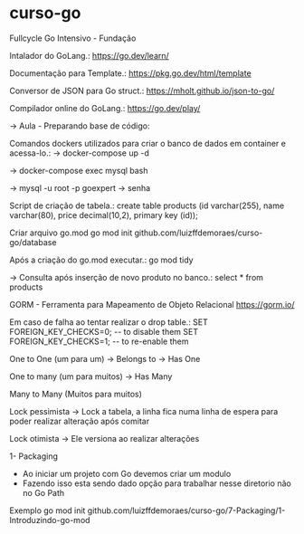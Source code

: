 # curso-go
Fullcycle Go Intensivo - Fundação

Intalador do GoLang.:
https://go.dev/learn/

Documentação para Template.:
https://pkg.go.dev/html/template

Conversor de JSON para Go struct.:
https://mholt.github.io/json-to-go/

Compilador online do GoLang.:
https://go.dev/play/


-> Aula - Preparando base de código:

Comandos dockers utilizados para criar o banco de dados em container e acessa-lo.:
-> docker-compose up -d

-> docker-compose exec mysql bash

-> mysql -u root -p goexpert
-> senha

Script de criação de tabela.:
create table products (id varchar(255), name varchar(80), price decimal(10,2), primary key (id));

Criar arquivo go.mod
go mod init github.com/luizffdemoraes/curso-go/database

Após a criação do go.mod executar.:
go mod tidy

-> Consulta após inserção de novo produto no banco.:
select * from products

GORM - Ferramenta para Mapeamento de Objeto Relacional
https://gorm.io/

Em caso de falha ao tentar realizar o drop table.:
SET FOREIGN_KEY_CHECKS=0; -- to disable them
SET FOREIGN_KEY_CHECKS=1; -- to re-enable them

One to One (um para um) 
-> Belongs to 
-> Has One

One to many (um para muitos)
-> Has Many

Many to Many (Muitos para muitos)

Lock pessimista
-> Lock a tabela, a linha fica numa linha de espera para poder realizar alteração após comitar

Lock otimista
-> Ele versiona ao realizar alterações

1- Packaging
- Ao iniciar um projeto com Go devemos criar um modulo
- Fazendo isso esta sendo dado opção para trabalhar nesse diretorio não no Go Path

Exemplo
go mod init github.com/luizffdemoraes/curso-go/7-Packaging/1-Introduzindo-go-mod